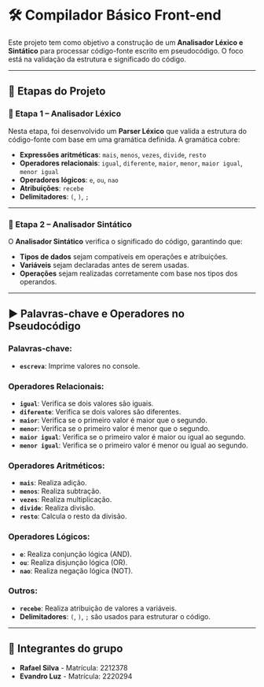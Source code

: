 # 🛠️ Compilador Básico Front-end

Este projeto tem como objetivo a construção de um **Analisador Léxico e Sintático** para processar código-fonte escrito em pseudocódigo. O foco está na validação da estrutura e significado do código.

---

## 📌 Etapas do Projeto

### 🔹 Etapa 1 – Analisador Léxico

Nesta etapa, foi desenvolvido um **Parser Léxico** que valida a estrutura do código-fonte com base em uma gramática definida. A gramática cobre:

- **Expressões aritméticas**: `mais`, `menos`, `vezes`, `divide`, `resto`
- **Operadores relacionais**: `igual`, `diferente`, `maior`, `menor`, `maior igual`, `menor igual`
- **Operadores lógicos**: `e`, `ou`, `nao`
- **Atribuições**: `recebe`
- **Delimitadores**: `(`, `)`, `;`

---

### 🔹 Etapa 2 – Analisador Sintático

O **Analisador Sintático** verifica o significado do código, garantindo que:

- **Tipos de dados** sejam compatíveis em operações e atribuições.
- **Variáveis** sejam declaradas antes de serem usadas.
- **Operações** sejam realizadas corretamente com base nos tipos dos operandos.

---

## ▶️ Palavras-chave e Operadores no Pseudocódigo

### Palavras-chave:
- **`escreva`**: Imprime valores no console.

### Operadores Relacionais:
- **`igual`**: Verifica se dois valores são iguais.
- **`diferente`**: Verifica se dois valores são diferentes.
- **`maior`**: Verifica se o primeiro valor é maior que o segundo.
- **`menor`**: Verifica se o primeiro valor é menor que o segundo.
- **`maior igual`**: Verifica se o primeiro valor é maior ou igual ao segundo.
- **`menor igual`**: Verifica se o primeiro valor é menor ou igual ao segundo.

### Operadores Aritméticos:
- **`mais`**: Realiza adição.
- **`menos`**: Realiza subtração.
- **`vezes`**: Realiza multiplicação.
- **`divide`**: Realiza divisão.
- **`resto`**: Calcula o resto da divisão.

### Operadores Lógicos:
- **`e`**: Realiza conjunção lógica (AND).
- **`ou`**: Realiza disjunção lógica (OR).
- **`nao`**: Realiza negação lógica (NOT).

### Outros:
- **`recebe`**: Realiza atribuição de valores a variáveis.
- **Delimitadores**: `(`, `)`, `;` são usados para estruturar o código.

---

## 👥 Integrantes do grupo
- **Rafael Silva** - Matrícula: 2212378
- **Evandro Luz** - Matrícula: 2220294
